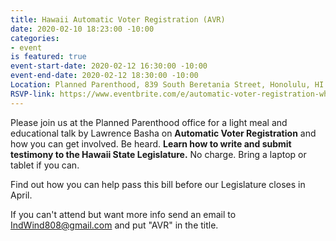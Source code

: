 ```yaml
---
title: Hawaii Automatic Voter Registration (AVR)
date: 2020-02-10 18:23:00 -10:00
categories:
- event
is featured: true
event-start-date: 2020-02-12 16:30:00 -10:00
event-end-date: 2020-02-12 18:30:00 -10:00
Location: Planned Parenthood, 839 South Beretania Street, Honolulu, HI 96813
RSVP-link: https://www.eventbrite.com/e/automatic-voter-registration-what-it-is-why-we-need-it-tickets-92578228975
---
```


Please join us at the Planned Parenthood office for a light meal and educational talk by Lawrence Basha on **Automatic Voter Registration** and how you can get involved. Be heard. **Learn how to write and submit testimony to the Hawaii State Legislature.** No charge. Bring a laptop or tablet if you can.

Find out how you can help pass this bill before our Legislature closes in April.

If you can't attend but want more info send an email to [IndWind808@gmail.com](mailto:IndWind808@gmail.com) and put "AVR" in the title.